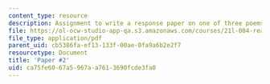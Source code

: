 ```yaml
---
content_type: resource
description: Assignment to write a response paper on one of three poems.
file: https://ol-ocw-studio-app-qa.s3.amazonaws.com/courses/21l-004-reading-poetry-spring-2009/ca75fe6067a5967aa7613690fcde3fa0_MIT21l_004s09_assn02_paper2.pdf
file_type: application/pdf
parent_uid: cb5386fa-ef13-133f-00ae-0fa9a6b2e2f7
resourcetype: Document
title: 'Paper #2'
uid: ca75fe60-67a5-967a-a761-3690fcde3fa0
---
```

